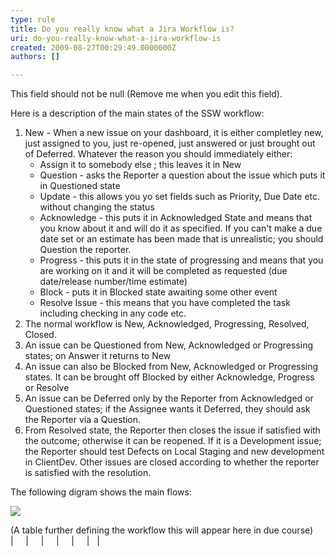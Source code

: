 ```yaml
---
type: rule
title: Do you really know what a Jira Workflow is?
uri: do-you-really-know-what-a-jira-workflow-is
created: 2009-08-27T00:29:49.0000000Z
authors: []

---
```


 This field should not be null (Remove me when you edit this field). 


Here is a description of the main states of the SSW workflow:

1. New - When a new issue on your dashboard, it is either completley new, just assigned to you, just re-opened, just answered or just brought out of Deferred. Whatever the reason you should immediately either:
    - Assign it to somebody else ; this leaves it in New
    - Question - asks the Reporter a question about the issue which puts it in Questioned state
    - Update - this allows you yo set fields such as Priority, Due Date etc. without changing the status
    - Acknowledge - this puts it in Acknowledged State and means that you know about it and will do it as specified. If you can't make a due date set or an estimate has been made that is unrealistic; you should Question the reporter.
    - Progress - this puts it in the state of progressing and means that you are working on it and it will be completed as requested (due date/release number/time estimate)
    - Block - puts it in Blocked state awaiting some other event
    - Resolve Issue - this means that you have completed the task including checking in any code etc.
2. The normal workflow is New, Acknowledged, Progressing, Resolved, Closed.
3. An issue can be Questioned from New, Acknowledged or Progressing states; on Answer it returns to New
4. An issue can also be Blocked from New, Acknowledged or Progressing states. It can be brought off Blocked by either Acknowledge, Progress or Resolve
5. An issue can be Deferred only by the Reporter from Acknowledged or Questioned states; if the Assignee wants it Deferred, they should ask the Reporter via a Question.
6. From Resolved state, the Reporter then closes the issue if satisfied with the outcome; otherwise it can be reopened. If it is a Development issue; the Reporter should test Defects on Local Staging and new development in ClientDev. Other issues are closed according to whether the reporter is satisfied with the resolution.


The following digram shows the main flows:

![](/Standards/Management/rulesforbetterjira/PublishingImages/Workflow.png)

(A table further defining the workflow this will appear here in due course)      |     |     |     |     |     |   |

